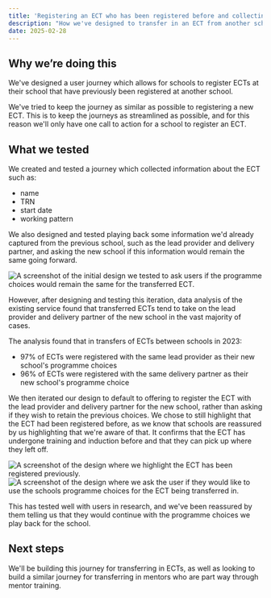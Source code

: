 ```yaml
---
title: 'Registering an ECT who has been registered before and collecting their programme choices'
description: "How we've designed to transfer in an ECT from another school and asking for the ECT's programme choices."
date: 2025-02-28
---
```


## Why we’re doing this
We've designed a user journey which allows for schools to register ECTs at their school that have previously been registered at another school.

We've tried to keep the journey as similar as possible to registering a new ECT. This is to keep the journeys as streamlined as possible, and for this reason we'll only have one call to action for a school to register an ECT.

## What we tested
We created and tested a journey which collected information about the ECT such as:
* name
* TRN
* start date
* working pattern

We also designed and tested playing back some information we'd already captured from the previous school, such as the lead provider and delivery partner, and asking the new school if this information would remain the same going forward.

![A screenshot of the initial design we tested to ask users if the programme choices would remain the same for the transferred ECT.](/ecf-v2/arrivals-transferring-in-an-ect/img.png)

However, after designing and testing this iteration, data analysis of the existing service found that transferred ECTs tend to take on the lead provider and delivery partner of the new school in the vast majority of cases.

The analysis found that in transfers of ECTs between schools in 2023:
* 97% of ECTs were registered with the same lead provider as their new school's programme choices
* 96% of ECTs were registered with the same delivery partner as their new school's programme choice

We then iterated our design to default to offering to register the ECT with the lead provider and delivery partner for the new school, rather than asking if they wish to retain the previous choices. We chose to still highlight that the ECT had been registered before, as we know that schools are reassured by us highlighting that we're aware of that. It confirms that the ECT has undergone training and induction before and that they can pick up where they left off.

![A screenshot of the design where we highlight the ECT has been registered previously.](/ecf-v2/arrivals-transferring-in-an-ect/img_1.png)
![A screenshot of the design where we ask the user if they would like to use the schools programme choices for the ECT being transferred in.](/ecf-v2/arrivals-transferring-in-an-ect/img_2.png)

This has tested well with users in research, and we've been reassured by them telling us that they would continue with the programme choices we play back for the school.

## Next steps

We'll be building this journey for transferring in ECTs, as well as looking to build a similar journey for transferring in mentors who are part way through mentor training.
